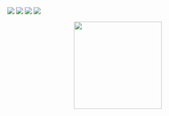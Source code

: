 <div class="container">
<img src="https://img.shields.io/badge/JavaScript-F7DF1E?style=for-the-badge&logo=javascript&logoColor=black" />
<img src="https://img.shields.io/badge/React-20232A?style=for-the-badge&logo=react&logoColor=61DAFB" />
<img src="https://img.shields.io/badge/Node.js-43853D?style=for-the-badge&logo=node-dot-js&logoColor=white" />
<img src="https://img.shields.io/badge/LinkedIn-0077B5?style=for-the-badge&logo=mohammed-ayoub-ammar-1a6886177&logoColor=white" />
  </div>
<p align="center">
  <img width="200" height="200" src="https://media.giphy.com/media/du3J3cXyzhj75IOgvA/giphy.gif">
</p>


